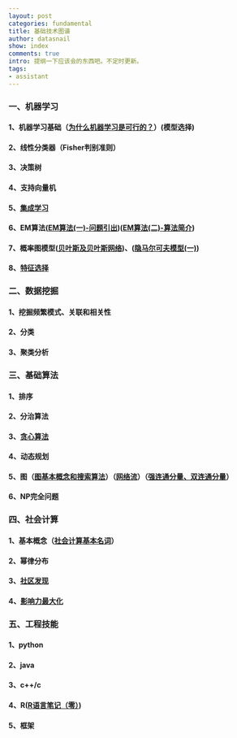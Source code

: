 ```yaml
---
layout: post
categories: fundamental
title: 基础技术图谱
author: datasnail
show: index
comments: true
intro: 提纲一下应该会的东西吧。不定时更新。
tags:
- assistant
---
```


### 一、机器学习 
#### 1、机器学习基础（[为什么机器学习是可行的？](/fundamental/2017/12/02/y_machine_learning_works.html)）(模型选择)
#### 2、线性分类器（Fisher判别准则）
#### 3、决策树
#### 4、支持向量机
#### 5、[集成学习](/fundamental/2018/06/27/machine_learning_01.html)
#### 6、EM算法([EM算法(一)-问题引出](/fundamental/2018/07/06/machine_learning_em.html))([EM算法(二)-算法简介](/fundamental/2018/08/09/machine_learning_em2.html))
#### 7、概率图模型([贝叶斯及贝叶斯网络](/fundamental/2017/03/28/bayesian.html))、([隐马尔可夫模型(一)](/fundamental/2017/03/21/markovchain.html))
#### 8、[特征选择](/fundamental/2017/11/25/feature_engineering.html)
### 二、数据挖掘
#### 1、挖掘频繁模式、关联和相关性
#### 2、分类
#### 3、聚类分析
### 三、基础算法
#### 1、排序
#### 2、分治算法
#### 3、[贪心算法](/fundamental/2018/07/01/algorithms_01.html)
#### 4、动态规划
#### 5、图（[图基本概念和搜索算法](/fundamental/2018/07/01/algorithms_graph.html)）（[网络流](/fundamental/2018/07/03/algorithms_graph_flow.html)）（[强连通分量、双连通分量](/fundamental/2018/07/05/algorithms_connected_component.html)）
#### 6、NP完全问题
### 四、社会计算
#### 1、基本概念（[社会计算基本名词](/fundamental/2016/10/23/social_computing_notions.html)）
#### 2、幂律分布
#### 3、[社区发现](/fundamental/2017/02/12/community_detection.html)
#### 4、[影响力最大化](/papers/2017/03/09/influence_maxization.html)
### 五、工程技能
#### 1、python
#### 2、java
#### 3、c++/c
#### 4、R([R语言笔记（零）](/language/2017/10/02/r0.html))
#### 5、框架
